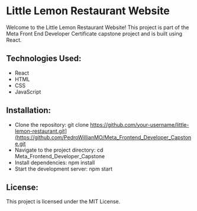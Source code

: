 # Little Lemon Restaurant Website

Welcome to the Little Lemon Restaurant Website! This project is part of the Meta Front End Developer Certificate capstone project and is built using React.

## Technologies Used:
- React
- HTML
- CSS
- JavaScript

## Installation:

* Clone the repository: git clone https://github.com/your-username/little-lemon-restaurant.git](https://github.com/PedroWillianMO/Meta_Frontend_Developer_Capstone.git
* Navigate to the project directory: cd Meta_Frontend_Developer_Capstone
* Install dependencies: npm install
* Start the development server: npm start

## License:
This project is licensed under the MIT License.




